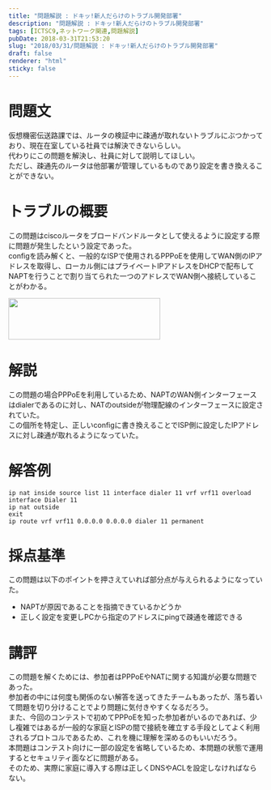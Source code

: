 ```yaml
---
title: "問題解説 : ドキッ!新人だらけのトラブル開発部署"
description: "問題解説 : ドキッ!新人だらけのトラブル開発部署"
tags: [ICTSC9,ネットワーク関連,問題解説]
pubDate: 2018-03-31T21:53:20
slug: "2018/03/31/問題解説 : ドキッ!新人だらけのトラブル開発部署"
draft: false
renderer: "html"
sticky: false
---
```


<h1>問題文</h1>
<p>仮想機密伝送路課では、ルータの検証中に疎通が取れないトラブルにぶつかっており、現在在室している社員では解決できないらしい。<br />
代わりにこの問題を解決し、社員に対して説明してほしい。<br />
ただし、疎通先のルータは他部署が管理しているものであり設定を書き換えることができない。</p>
<h1>トラブルの概要</h1>
<p>この問題はciscoルータをブロードバンドルータとして使えるように設定する際に問題が発生したという設定であった。<br />
configを読み解くと、一般的なISPで使用されるPPPoEを使用してWAN側のIPアドレスを取得し、ローカル側にはプライベートIPアドレスをDHCPで配布してNAPTを行うことで割り当てられた一つのアドレスでWAN側へ接続していることがわかる。</p>
<p><img decoding="async" loading="lazy" src="/images/wp/2018/03/HIR-1-300x82.png.webp" alt="" width="300" height="82" class="alignnone size-medium wp-image-1623" /></p>
<h1>解説</h1>
<p>この問題の場合PPPoEを利用しているため、NAPTのWAN側インターフェースはdialerであるのに対し、NATのoutsideが物理配線のインターフェースに設定されていた。<br />
この個所を特定し、正しいconfigに書き換えることでISP側に設定したIPアドレスに対し疎通が取れるようになっていた。</p>
<h1>解答例</h1>
<pre><code>ip nat inside source list 11 interface dialer 11 vrf vrf11 overload
interface Dialer 11
ip nat outside
exit
ip route vrf vrf11 0.0.0.0 0.0.0.0 dialer 11 permanent</code></pre>
<h1>採点基準</h1>
<p>この問題は以下のポイントを押さえていれば部分点が与えられるようになっていた。</p>
<ul>
<li>NAPTが原因であることを指摘できているかどうか</li>
<li>正しく設定を変更しPCから指定のアドレスにpingで疎通を確認できる</li>
</ul>
<h1>講評</h1>
<p>この問題を解くためには、参加者はPPPoEやNATに関する知識が必要な問題であった。<br />
参加者の中には何度も関係のない解答を送ってきたチームもあったが、落ち着いて問題を切り分けることでより問題に気付きやすくなるだろう。<br />
また、今回のコンテストで初めてPPPoEを知った参加者がいるのであれば、少し複雑ではあるが一般的な家庭とISPの間で接続を確立する手段としてよく利用されるプロトコルであるため、これを機に理解を深めるのもいいだろう。<br />
本問題はコンテスト向けに一部の設定を省略しているため、本問題の状態で運用するとセキュリティ面などに問題がある。<br />
そのため、実際に家庭に導入する際は正しくDNSやACLを設定しなければならない。</p>
